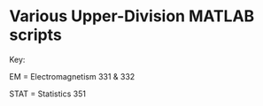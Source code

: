 # Various Upper-Division MATLAB scripts

Key:



EM = Electromagnetism 331 & 332

STAT = Statistics 351
